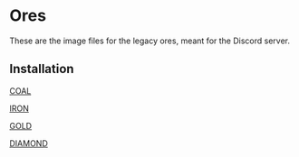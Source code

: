 # Ores

These are the image files for the legacy ores, meant for the Discord server.

## Installation

[COAL](https://pip.pypa.io/en/stable/)

[IRON](https://pip.pypa.io/en/stable/)

[GOLD](https://pip.pypa.io/en/stable/)

[DIAMOND](https://pip.pypa.io/en/stable/)
